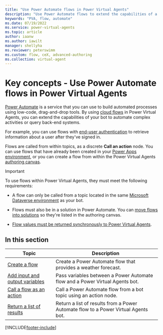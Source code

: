 ```yaml
---
title: "Use Power Automate flows in Power Virtual Agents"
description: "Use Power Automate flows to extend the capabilities of a bot."
keywords: "PVA, flow, automate"
ms.date: 07/19/2022
ms.service: power-virtual-agents
ms.topic: article
author: iaanw
ms.author: iawilt
manager: shellyha
ms.reviewer: peterswimm
ms.custom: flow, ceX, advanced-authoring
ms.collection: virtual-agent
---
```


# Key concepts - Use Power Automate flows in Power Virtual Agents

[Power Automate](https://flow.microsoft.com) is a service that you can use to build automated processes using low-code, drag-and-drop tools. By using [cloud flows](/power-automate/overview-cloud) in Power Virtual Agents, you can extend the capabilities of your bot to automate complex activities or query back-end systems.

For example, you can use flows with [end-user authentication](advanced-end-user-authentication.md) to retrieve information about a user after they've signed in.

Flows are called from within topics, as a discrete **Call an action** node. You can use flows that have already been created in your [Power Apps environment](environments-first-run-experience.md), or you can create a flow from within the Power Virtual Agents [authoring canvas](authoring-create-edit-topics.md).

> [!IMPORTANT]
> To use flows within Power Virtual Agents, they must meet the following requirements:
>
> - A flow can only be called from a topic located in the same [Microsoft Dataverse environment](/powerapps/maker/common-data-service/data-platform-intro) as your bot.
>
> - Flows must also be in a solution in Power Automate. You can [move flows into solutions](advanced-flow-create.md#optionally-move-a-flow-to-another-solution) so they're listed in the authoring canvas.
>
> - [Flow values must be returned synchronously to Power Virtual Agents](advanced-flow-create.md#disable-asynchronous-responses-from-flows).

## In this section

| Topic                                                           | Description                                                                        |
| --------------------------------------------------------------- | ---------------------------------------------------------------------------------- |
| [Create a flow](advanced-flow-create.md)                        | Create a Power Automate flow that provides a weather forecast.                     |
| [Add input and output variables](advanced-flow-input-output.md) | Pass variables between a Power Automate flow and a Power Virtual Agents bot.       |
| [Call a flow as an action](advanced-use-flow.md)                | Call a Power Automate flow from a bot topic using an action node.                  |
| [Return a list of results](advanced-flow-list-of-results.md)    | Return a list of results from a Power Automate flow to a Power Virtual Agents bot. |

[!INCLUDE[footer-include](includes/footer-banner.md)]
